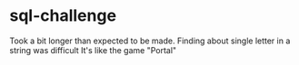 # sql-challenge
Took a bit longer than expected to be made.
Finding about single letter in a string was difficult
It's like the game "Portal"
